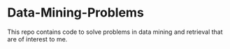 # Data-Mining-Problems
This repo contains code to solve problems in data mining and retrieval that are of interest to me.
